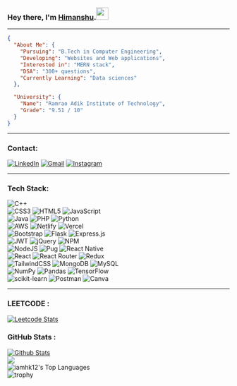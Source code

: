 <h3>Hey there, I'm <a target="_blank" href="https://hk12.netlify.app">Himanshu</a>.<img src="https://media.giphy.com/media/hvRJCLFzcasrR4ia7z/giphy.gif" width="28">
</h3>

---

```json
{
  "About Me": {
    "Pursuing": "B.Tech in Computer Engineering",
    "Developing": "Websites and Web applications",
    "Interested in": "MERN stack",
    "DSA": "300+ questions",
    "Currently Learning": "Data sciences"
  },

  "University": {
    "Name": "Ramrao Adik Institute of Technology",
    "Grade": "9.51 / 10"
  }
}
```
---
 
 ### Contact:

[![LinkedIn](https://img.shields.io/badge/-LinkedIn-0077B5?style=for-the-badge&logo=linkedin&logoColor=white)](https://www.linkedin.com/in/iamhk12/) 
[![Gmail](https://img.shields.io/badge/gmail-e0e0e0?style=for-the-badge&logo=gmail&logoColor=d54f43)](mailto:hkothari247@gmail.com) 
[![Instagram](https://img.shields.io/badge/Instagram-be2b60?style=for-the-badge&logo=instagram&logoColor=white)](https://instagram.com/_hk12)
<!-- <a href="https://www.linkedin.com/in/iamhk12/">
  <img align="left" alt="Himanshu's LinkedIN" width="40px" src="https://raw.githubusercontent.com/peterthehan/peterthehan/master/assets/linkedin.svg" />
</a> -->

<!-- <a href="https://www.instagram.com/_hk12/">
  <img align="left" alt="Himanshu's Instagram" width="40px" src="https://raw.githubusercontent.com/hussainweb/hussainweb/main/icons/instagram.png" />
</a> -->

---

### Tech Stack:
![C++](https://img.shields.io/badge/c++-%2300599C.svg?style=for-the-badge&logo=c%2B%2B&logoColor=white)<br>
![CSS3](https://img.shields.io/badge/css3-%231572B6.svg?style=for-the-badge&logo=css3&logoColor=white) 
![HTML5](https://img.shields.io/badge/html5-%23E34F26.svg?style=for-the-badge&logo=html5&logoColor=white) 
![JavaScript](https://img.shields.io/badge/javascript-%23323330.svg?style=for-the-badge&logo=javascript&logoColor=%23F7DF1E)<br>
![Java](https://img.shields.io/badge/java-%23ED8B00.svg?style=for-the-badge&logo=java&logoColor=white)
![PHP](https://img.shields.io/badge/php-%23777BB4.svg?style=for-the-badge&logo=php&logoColor=white)
![Python](https://img.shields.io/badge/python-3670A0?style=for-the-badge&logo=python&logoColor=ffdd54) <br>
![AWS](https://img.shields.io/badge/AWS-%23FF9900.svg?style=for-the-badge&logo=amazon-aws&logoColor=white)
![Netlify](https://img.shields.io/badge/netlify-%23000000.svg?style=for-the-badge&logo=netlify&logoColor=#00C7B7) 
![Vercel](https://img.shields.io/badge/vercel-%23000000.svg?style=for-the-badge&logo=vercel&logoColor=white)<br>
![Bootstrap](https://img.shields.io/badge/bootstrap-%23563D7C.svg?style=for-the-badge&logo=bootstrap&logoColor=white)
![Flask](https://img.shields.io/badge/flask-%23000.svg?style=for-the-badge&logo=flask&logoColor=white)
![Express.js](https://img.shields.io/badge/express.js-%23404d59.svg?style=for-the-badge&logo=express&logoColor=%2361DAFB) <br>
![JWT](https://img.shields.io/badge/JWT-black?style=for-the-badge&logo=JSON%20web%20tokens)
![jQuery](https://img.shields.io/badge/jquery-%230769AD.svg?style=for-the-badge&logo=jquery&logoColor=white)
![NPM](https://img.shields.io/badge/NPM-%23000000.svg?style=for-the-badge&logo=npm&logoColor=white)<br>
![NodeJS](https://img.shields.io/badge/node.js-6DA55F?style=for-the-badge&logo=node.js&logoColor=white)
![Pug](https://img.shields.io/badge/Pug-FFF?style=for-the-badge&logo=pug&logoColor=A86454)
![React Native](https://img.shields.io/badge/React-Native-20232a?style=for-the-badge&logo=react-native&logoColor=white)<br>
![React](https://img.shields.io/badge/react-%2320232a.svg?style=for-the-badge&logo=react&logoColor=%2361DAFB) 
![React Router](https://img.shields.io/badge/React_Router-CA4245?style=for-the-badge&logo=react-router&logoColor=white) 
![Redux](https://img.shields.io/badge/redux-%23593d88.svg?style=for-the-badge&logo=redux&logoColor=white)<br>
![TailwindCSS](https://img.shields.io/badge/tailwindcss-%2338B2AC.svg?style=for-the-badge&logo=tailwind-css&logoColor=white) 
![MongoDB](https://img.shields.io/badge/MongoDB-%234ea94b.svg?style=for-the-badge&logo=mongodb&logoColor=white)
![MySQL](https://img.shields.io/badge/mysql-%2300f.svg?style=for-the-badge&logo=mysql&logoColor=white) <br>
![NumPy](https://img.shields.io/badge/numpy-%23013243.svg?style=for-the-badge&logo=numpy&logoColor=white) 
![Pandas](https://img.shields.io/badge/pandas-%23150458.svg?style=for-the-badge&logo=pandas&logoColor=white)
![TensorFlow](https://img.shields.io/badge/TensorFlow-%23FF6F00.svg?style=for-the-badge&logo=TensorFlow&logoColor=white)<br>
![scikit-learn](https://img.shields.io/badge/scikit--learn-%23F7931E.svg?style=for-the-badge&logo=scikit-learn&logoColor=white) 
![Postman](https://img.shields.io/badge/Postman-FF6C37?style=for-the-badge&logo=postman&logoColor=white)
![Canva](https://img.shields.io/badge/Canva-%2300C4CC.svg?style=for-the-badge&logo=Canva&logoColor=white)

---
### LEETCODE :
[![Leetcode Stats](https://leetcard.jacoblin.cool/iamhk12?hide=ranking&theme=dark&border=10&radius=20&font=Poppins)](https://www.leetcode.com/iamhk12/) 

### GitHub Stats : 
<a href="#"><img alt="Github Stats" src="https://github-readme-stats.vercel.app/api?username=iamhk12&theme=react&show_icons=true" /></a> <br>
![](https://github-readme-streak-stats.herokuapp.com/?user=iamhk12&theme=react&hide_border=false)<br>
<img alt="iamhk12's Top Languages" src="https://github-readme-stats.vercel.app/api/top-langs/?username=iamhk12&theme=react&langs_count=16&layout=compact" /><br>
![trophy](https://github-profile-trophy.vercel.app/?username=iamhk12&theme=nord&column=4)

